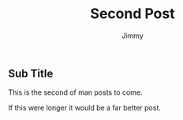 ﻿---
title: Second Post
author: Jimmy
pubDate: 2023-06-02
tags:
  - gear
draft: false
---
## Sub Title

This is the second of man posts to come. 

If this were longer it would be a far better post.